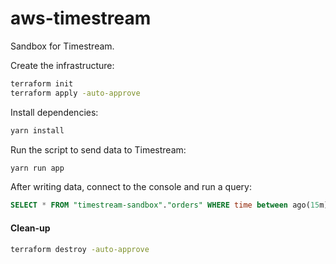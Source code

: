 # aws-timestream

Sandbox for Timestream.

Create the infrastructure:

```sh
terraform init
terraform apply -auto-approve
```

Install dependencies:

```sh
yarn install
```

Run the script to send data to Timestream:

```sh
yarn run app
```

After writing data, connect to the console and run a query:

```sql
SELECT * FROM "timestream-sandbox"."orders" WHERE time between ago(15m) and now() ORDER BY time DESC LIMIT 10 
```

#### Clean-up

```sh
terraform destroy -auto-approve
```